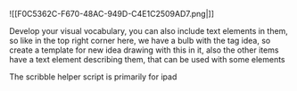 ![[F0C5362C-F670-48AC-949D-C4E1C2509AD7.png|]]

Develop your visual vocabulary, you can also include text elements in them, so like in the top right corner here, we have a bulb with the tag idea, so create a template for new idea drawing with this in it, also the other items have a text element describing them, that can be used with some elements


The scribble helper script is primarily for ipad